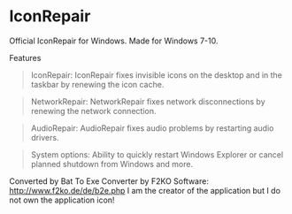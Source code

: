 # IconRepair
Official IconRepair for Windows.
Made for Windows 7-10.


Features

>IconRepair:
  IconRepair fixes invisible icons on the desktop and in the taskbar by renewing the icon cache.

>NetworkRepair:
  NetworkRepair fixes network disconnections by renewing the network connection.

>AudioRepair:
  AudioRepair fixes audio problems by restarting audio drivers.

>System options:
  Ability to quickly restart Windows Explorer or cancel planned shutdown from Windows and more.
 
 
Converted by Bat To Exe Converter by F2KO Software: http://www.f2ko.de/de/b2e.php
I am the creator of the application but I do not own the application icon!
